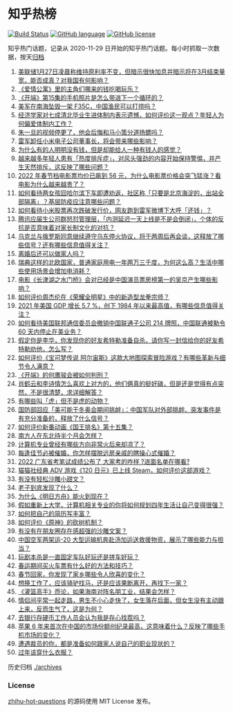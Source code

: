# 知乎热榜
[![Build Status](https://github.com/ToWeLong/zhihu-hot-questions/workflows/CI/badge.svg)](https://github.com/ToWeLong/zhihu-hot-questions/actions)
[![GitHub language](https://img.shields.io/badge/language-golang-orange.svg)](https://golang.org/)
[![GitHub license](https://img.shields.io/github/license/ToWeLong/zhihu-hot-questions)](https://github.com/ToWeLong/zhihu-hot-questions/blob/main/LICENSE)

知乎热门话题，记录从 2020-11-29 日开始的知乎热门话题。每小时抓取一次数据，按天[归档](./archives)

<!-- BEGIN -->

1. [美联储1月27日凌晨称维持原利率不变，但暗示很快加息并暗示将在3月结束量宽，能否成真？对我国有何影响？](https://www.zhihu.com/question/513655396)
1. [《爱情公寓》里的主角们哪来的钱吃喝玩乐？](https://www.zhihu.com/question/20117734)
1. [《开端》第15集的手机照片是怎么带进下一个循环的？](https://www.zhihu.com/question/513388644)
1. [美军在南海坠毁一架 F35C，中国渔民可以打捞吗？](https://www.zhihu.com/question/513323822)
1. [经济学家对七成清北毕业生进体制内表示遗憾，如何评价这一观点？年轻人为何偏爱体制内工作？](https://www.zhihu.com/question/513764859)
1. [朱一旦的视频停更了，他会后悔和马小策分道扬镳吗？](https://www.zhihu.com/question/512610329)
1. [雷军卸任小米电子公司董事长，将会带来哪些影响？](https://www.zhihu.com/question/513785988)
1. [为什么有的人明明没有钱，但是却能给人一种有钱人的感觉？](https://www.zhihu.com/question/305478115)
1. [越来越多年轻人患有「热度排斥症」，对风头强劲的内容开始保持警惕，并产生天然排斥，这反映了哪些问题？](https://www.zhihu.com/question/513445601)
1. [2022 年春节档电影票均价已飙到 56 元，为什么电影票价格会突飞猛涨？看电影为什么越来越贵了？](https://www.zhihu.com/question/513273383)
1. [如何看待两女孩回哈尔滨下车即遭劝返，社区称「只要是北京海淀的，出站全部隔离」？基层防疫应注意哪些问题？](https://www.zhihu.com/question/513658631)
1. [如何看待小米股票再次跌破发行价，网友跑到雷军微博下大呼「还钱」？](https://www.zhihu.com/question/513641562)
1. [腾讯应届生公司群怒怼管理层，「内测延迟一天上线是不是会倒闭」，个体的反抗是否意味着对家长制文化的对抗？](https://www.zhihu.com/question/513509424)
1. [乌克兰与俄罗斯同意继续遵守乌东停火协议，将于两周后再会谈，这释放了哪些信号？还有哪些信息值得关注？](https://www.zhihu.com/question/513609188)
1. [离婚后还可以做家人吗？](https://www.zhihu.com/question/513802093)
1. [瑞典这样的北欧国家，普通家庭用电一年两万三千度，为何这么高？生活中哪些使用场景会增加电消耗？](https://www.zhihu.com/question/512972795)
1. [电影《长津湖之水门桥》会对已经是中国演员票房榜第一的吴京产生哪些影响？](https://www.zhihu.com/question/509083505)
1. [如何评价周杰伦在《荣耀全明星》中的新造型龙拳宗师？](https://www.zhihu.com/question/513729207)
1. [2021 年美国 GDP 增长 5.7 %，创下 1984 年以来最高值，有哪些信息值得关注？](https://www.zhihu.com/question/513776414)
1. [如何看待美国联邦通信委员会撤销中国联通子公司 214 牌照，中国联通被勒令 60 天内停止在美业务？](https://www.zhihu.com/question/513773279)
1. [假定你是李华，你发现你的好友希特勒准备自杀，请你写一封信给你的好友希特勒劝他，怎么写？](https://www.zhihu.com/question/513613198)
1. [如何评价《宝可梦传说 阿尔宙斯》这款大地图探索冒险游戏？有哪些革新与细节令人满意？](https://www.zhihu.com/question/513756642)
1. [《开端》的何鹰骏会被如何判刑？](https://www.zhihu.com/question/513379915)
1. [肖鹤云和李诗情怎么喜欢上对方的，他们俩真的挺好磕，但是还是觉得有点突然，不是很清楚，求详细解答？](https://www.zhihu.com/question/513366267)
1. [有哪些叫「虎」但不是虎的动物？](https://www.zhihu.com/question/513302917)
1. [国防部回应「美可能于冬奥会期间挑衅」：中国军队对外部挑衅、突发事件是有充分准备的，释放了什么信号？](https://www.zhihu.com/question/513657209)
1. [如何评价新番动画《国王排名》第十五集？](https://www.zhihu.com/question/513649313)
1. [南方人在东北待半个月会怎样？](https://www.zhihu.com/question/443096571)
1. [计算机专业曾经有哪些方向非常火后来却凉了？](https://www.zhihu.com/question/323592434)
1. [每逢佳节必被催婚，你怎样摆脱远房亲戚的瞎操心式催婚？](https://www.zhihu.com/question/511978335)
1. [2022 广东省考笔试成绩公布了 大家考的咋样 ?进面名单在哪看?](https://www.zhihu.com/question/513821559)
1. [猫猫社经典 ADV 游戏《120 日元》已上线 Steam，如何评价这部游戏？](https://www.zhihu.com/question/513625095)
1. [有没有轻松沙雕小甜文？](https://www.zhihu.com/question/512064924)
1. [老子到底发现了什么？](https://www.zhihu.com/question/313095458)
1. [为什么《明日方舟》能火到现在？](https://www.zhihu.com/question/512791729)
1. [假如重新上大学，计算机相关专业的你将如何规划四年生活让自己变得很强？](https://www.zhihu.com/question/349150360)
1. [如何把自己的简历写丰富？](https://www.zhihu.com/question/503052076)
1. [如何评价《原神》的砍树机制？](https://www.zhihu.com/question/509501998)
1. [有没有在朋友圈存在感超强的沙雕文案？](https://www.zhihu.com/question/501111380)
1. [中国空军两架运-20 大型运输机奔赴汤加运送救援物资，展示了哪些能力与担当？](https://www.zhihu.com/question/513647874)
1. [玩剧本杀是一直固定车队好玩还是拼车好玩？](https://www.zhihu.com/question/508702310)
1. [春运期间买火车票有什么好的方法和技巧？](https://www.zhihu.com/question/511517418)
1. [春节回家，你发现了家乡哪些令人欣喜的变化？](https://www.zhihu.com/question/512127347)
1. [想换工作了，应该骑驴找马，还是应该果断离开，再找下一家？](https://www.zhihu.com/question/505899838)
1. [《灌篮高手》而论，如果海南对阵名朋工业，结果会怎样？](https://www.zhihu.com/question/511173701)
1. [情侣间平常一起走路，男生不小心走快了，女生落在后面，但女生没有主动跟上来，反而生气了，这是为何？](https://www.zhihu.com/question/505674755)
1. [去银行存硬币工作人员会认为我是存心找茬吗？](https://www.zhihu.com/question/511757443)
1. [苹果 6 年来首次在中国的市场份额创纪录最高，这意味着什么？反映了哪些手机市场的变化？](https://www.zhihu.com/question/513644231)
1. [遭遇裁员的你，都是准备如何跟家人说自己的职业现状的？](https://www.zhihu.com/question/512169399)
1. [过年该穿什么衣服？](https://www.zhihu.com/question/289007614)

<!-- END -->

历史归档 [./archives](./archives)


### License
[zhihu-hot-questions](https://github.com/towelong/zhihu-hot-questions) 的源码使用 MIT License 发布。